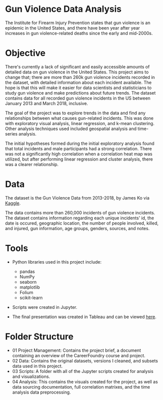 # Gun Violence Data Analysis
The Institute for Firearm Injury Prevention states that gun violence is an epidemic in the United States, and there have been year after year increases in gun violence-related deaths since the early and mid-2000s.
# Objective
There's currently a lack of significant and easily accessible amounts of detailed data on gun violence in the United States. This project aims to change that; there are more than 260k gun violence incidents recorded in the dataset, with detailed information about each incident available. The hope is that this will make it easier for data scientists and statisticians to study gun violence and make predictions about future trends. The dataset contains data for all recorded gun violence incidents in the US between January 2013 and March 2018, inclusive.

The goal of the project was to explore trends in the data and find any relationships between what causes gun-related incidents. This was done with exploratory visual analysis, linear regression, and k-mean clustering. Other analysis techniques used included geospatial analysis and time-series analysis.

The initial hypotheses formed during the initial exploratory analysis found that total incidents and male participants had a strong correlation. There was not a significantly high correlation when a correlation heat map was utilized, but after performing linear regression and cluster analysis, there was a clearer relationship.
# Data
The dataset is the Gun Violence Data from 2013-2018, by James Ko via [Kaggle](https://www.kaggle.com/datasets/jameslko/gun-violence-data/data).

The data contains more than 260,000 incidents of gun violence incidents. The dataset contains information regarding each unique incidents' id, the date is occured, geographic location, the number of people involved, killed, and injured, gun information, age groups, genders, sources, and notes. 
# Tools
* Python libraries used in this project include:

  * pandas
  * NumPy
  * seaborn
  * matplotlib
  * Folium
  * scikit-learn

* Scripts were created in Jupyter.

* The final presentation was created in Tableau and can be viewed [here](https://public.tableau.com/app/profile/nupur.parikh/viz/6_7GunViolence/Story?publish=yes).
# Folder Structure
* 01 Project Management: Contains the project brief, a document containing an overview of the CareerFoundry course and project.
* 02 Data: Contains the original datasets, versions I cleaned, and subsets data used in this project.
* 03 Scripts: A folder with all of the Jupyter scripts created for analysis and visualizations.
* 04 Analysis: This contains the visuals created for the project, as well as data sourcing documentation, full correlation matrixes, and the time analysis data preprocessing.


